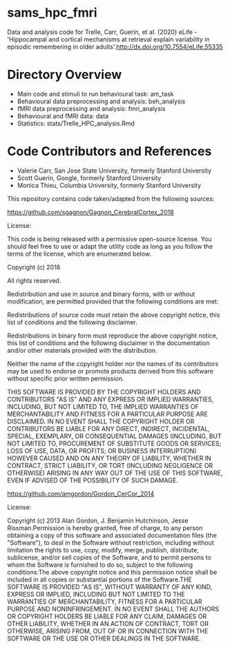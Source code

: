 # sams_hpc_fmri
Data and analysis code for Trelle, Carr, Guerin, et al. (2020) eLife - 'Hippocampal and cortical mechanisms at retrieval explain variability in episodic remembering in older adults'.http://dx.doi.org/10.7554/eLife.55335

# Directory Overview 

* Main code and stimuli to run behavioural task: am_task
* Behavioural data preprocessing and analysis: beh_analysis
* fMRI data preprocessing and analysis: fmri_analysis
* Behavioural and fMRI data: data
* Statistics: stats/Trelle_HPC_analysis.Rmd

# Code Contributors and References

* Valerie Carr, San Jose State University, formerly Stanford University 
* Scott Guerin, Google, formerly Stanford University 
* Monica Thieu, Columbia University, formerly Stanford University 

This repository contains code taken/adapted from the following sources:

https://github.com/sgagnon/Gagnon_CerebralCortex_2018

License:

This code is being released with a permissive open-source license. You should feel free to use or adapt the utility code as long as you follow the terms of the license, which are enumerated below.

Copyright (c) 2018

All rights reserved.

Redistribution and use in source and binary forms, with or without modification, are permitted provided that the following conditions are met:

Redistributions of source code must retain the above copyright notice, this list of conditions and the following disclaimer.

Redistributions in binary form must reproduce the above copyright notice, this list of conditions and the following disclaimer in the documentation and/or other materials provided with the distribution.

Neither the name of the copyright holder nor the names of its contributors may be used to endorse or promote products derived from this software without specific prior written permission.

THIS SOFTWARE IS PROVIDED BY THE COPYRIGHT HOLDERS AND CONTRIBUTORS "AS IS" AND ANY EXPRESS OR IMPLIED WARRANTIES, INCLUDING, BUT NOT LIMITED TO, THE IMPLIED WARRANTIES OF MERCHANTABILITY AND FITNESS FOR A PARTICULAR PURPOSE ARE DISCLAIMED. IN NO EVENT SHALL THE COPYRIGHT HOLDER OR CONTRIBUTORS BE LIABLE FOR ANY DIRECT, INDIRECT, INCIDENTAL, SPECIAL, EXEMPLARY, OR CONSEQUENTIAL DAMAGES (INCLUDING, BUT NOT LIMITED TO, PROCUREMENT OF SUBSTITUTE GOODS OR SERVICES; LOSS OF USE, DATA, OR PROFITS; OR BUSINESS INTERRUPTION) HOWEVER CAUSED AND ON ANY THEORY OF LIABILITY, WHETHER IN CONTRACT, STRICT LIABILITY, OR TORT (INCLUDING NEGLIGENCE OR OTHERWISE) ARISING IN ANY WAY OUT OF THE USE OF THIS SOFTWARE, EVEN IF ADVISED OF THE POSSIBILITY OF SUCH DAMAGE.

https://github.com/amgordon/Gordon_CerCor_2014

License:

Copyright (c) 2013 Alan Gordon, J. Benjamin Hutchinson, Jesse Rissman.Permission is hereby granted, free of charge, to any person obtaining a copy of this software and associated documentation files (the "Software"), to deal in the Software without restriction, including without limitation the rights to use, copy, modify, merge, publish, distribute, sublicense, and/or sell copies of the Software, and to permit persons to whom the Software is furnished to do so, subject to the following conditions:The above copyright notice and this permission notice shall be included in all copies or substantial portions of the Software.THE SOFTWARE IS PROVIDED "AS IS", WITHOUT WARRANTY OF ANY KIND, EXPRESS OR IMPLIED, INCLUDING BUT NOT LIMITED TO THE WARRANTIES OF MERCHANTABILITY, FITNESS FOR A PARTICULAR PURPOSE AND NONINFRINGEMENT. IN NO EVENT SHALL THE AUTHORS OR COPYRIGHT HOLDERS BE LIABLE FOR ANY CLAIM, DAMAGES OR OTHER LIABILITY, WHETHER IN AN ACTION OF CONTRACT, TORT OR OTHERWISE, ARISING FROM, OUT OF OR IN CONNECTION WITH THE SOFTWARE OR THE USE OR OTHER DEALINGS IN THE SOFTWARE.




